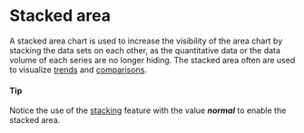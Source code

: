 # Stacked area

A stacked area chart is used to increase the visibility of the area chart by stacking the data sets on each other, as the quantitative data or the data volume of each series are no longer hiding. The stacked area often are used to visualize [trends](https://smartvikisogn.github.io/HChartsCatalog/webpages/trend.html) and [comparisons](https://smartvikisogn.github.io/HChartsCatalog/webpages/trend.html).

#### Tip

Notice the use of the [stacking](https://api.highcharts.com/highcharts/plotOptions.area.stacking) feature with the value **_normal_** to enable the stacked area.
